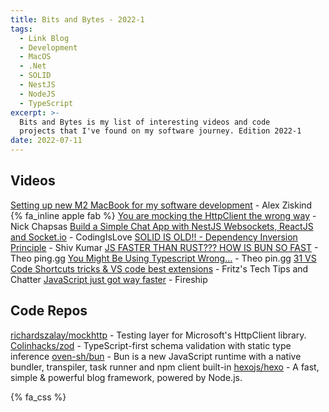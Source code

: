 ```yaml
---
title: Bits and Bytes - 2022-1
tags:
  - Link Blog
  - Development
  - MacOS
  - .Net
  - SOLID
  - NestJS
  - NodeJS
  - TypeScript
excerpt: >-
  Bits and Bytes is my list of interesting videos and code
  projects that I've found on my software journey. Edition 2022-1
date: 2022-07-11
---
```


## Videos

[Setting up new M2 MacBook for my software development](https://www.youtube.com/watch?v=mmkDyV59nRo) - Alex Ziskind {% fa_inline apple fab %}
[You are mocking the HttpClient the wrong way](https://www.youtube.com/watch?v=7OFZZAHGv9o) - Nick Chapsas
[Build a Simple Chat App with NestJS Websockets, ReactJS and Socket.io](https://www.youtube.com/watch?v=EtV8aMihYUc) - CodingIsLove
[SOLID IS OLD!! - Dependency Inversion Principle](https://www.youtube.com/watch?v=IZ_7K7XOABM) - Shiv Kumar
[JS FASTER THAN RUST??? HOW IS BUN SO FAST](https://www.youtube.com/watch?v=Rp5yvwX7orE) - Theo ping.gg
[You Might Be Using Typescript Wrong...](https://www.youtube.com/watch?v=RmGHnYUqQ4k) - Theo pin.gg
[31 VS Code Shortcuts tricks & VS code best extensions](https://www.youtube.com/watch?v=b7ESAJ0jXz8) - Fritz's Tech Tips and Chatter
[JavaScript just got way faster](https://www.youtube.com/watch?v=FMhScnY0dME) - Fireship

## Code Repos

[richardszalay/mockhttp](https://github.com/richardszalay/mockhttp) - Testing layer for Microsoft's HttpClient library.
[Colinhacks/zod](https://github.com/colinhacks/zod) - TypeScript-first schema validation with static type inference
[oven-sh/bun](https://github.com/oven-sh/bun) - Bun is a new JavaScript runtime with a native bundler, transpiler, task runner and npm client built-in
[hexojs/hexo](https://github.com/hexojs/hexo) - A fast, simple & powerful blog framework, powered by Node.js.

{% fa_css %}
